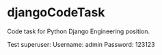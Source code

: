# djangoCodeTask
Code task for Python Django Engineering position.

Test superuser:
Username: admin
Password: 123123
